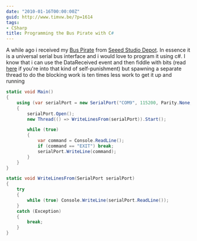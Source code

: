 ```yaml
---
date: "2010-01-16T00:00:00Z"
guid: http://www.timvw.be/?p=1614
tags:
- CSharp
title: Programming the Bus Pirate with C#
---
```

A while ago i received my [Bus Pirate](http://code.google.com/p/the-bus-pirate/) from [Seeed Studio Depot](http://www.seeedstudio.com/depot/). In essence it is a universal serial bus interface and i would love to program it using c#. I know that i can use the DataReceived event and then fiddle with bits (read [here](http://msmvps.com/blogs/coad/archive/2005/03/23/39466.aspx#usb) if you're into that kind of self-punishment) but spawning a separate thread to do the blocking work is ten times less work to get it up and running

```csharp
static void Main()
{
	using (var serialPort = new SerialPort("COM9", 115200, Parity.None, 8, StopBits.One))
	{
		serialPort.Open();
		new Thread(() => WriteLinesFrom(serialPort)).Start();

		while (true)
		{
			var command = Console.ReadLine();
			if (command == "EXIT") break;
			serialPort.WriteLine(command);
		}
	}
}

static void WriteLinesFrom(SerialPort serialPort)
{
	try
	{
		while (true) Console.WriteLine(serialPort.ReadLine());
	}
	catch (Exception)
	{
		break;
	}
}
```
